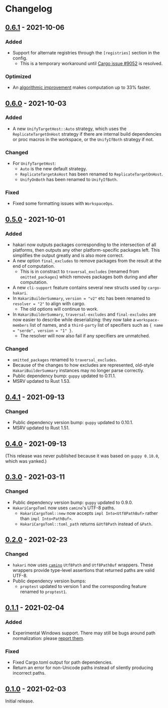 # Changelog

## [0.6.1] - 2021-10-06

### Added

- Support for alternate registries through the `[registries]` section in the config.
  - This is a temporary workaround until [Cargo issue #9052](https://github.com/rust-lang/cargo/issues/9052) is resolved.

### Optimized

- An [algorithmic improvement](https://github.com/facebookincubator/cargo-guppy/pull/468) makes computation up to 33% faster.

## [0.6.0] - 2021-10-03

### Added

- A new `UnifyTargetHost::Auto` strategy, which uses the `ReplicateTargetOnHost` strategy
  if there are internal build dependencies or proc macros in the workspace, or the `UnifyIfBoth` strategy
  if not.

### Changed

- For `UnifyTargetHost`:
  - `Auto` is the new default strategy.
  - `ReplicateTargetAsHost` has been renamed to `ReplicateTargetOnHost`.
  - `UnifyOnBoth` has been renamed to `UnifyIfBoth`.

### Fixed

- Fixed some formatting issues with `WorkspaceOps`.

## [0.5.0] - 2021-10-01

### Added

- hakari now outputs packages corresponding to the intersection of all platforms, then outputs
  any other platform-specific packages left. This simplifies the output greatly and is also more
  correct.
- A new option `final_excludes` to remove packages from the result at the end of computation.
  - This is in constract to `traversal_excludes` (renamed from `omitted_packages`) which removes
    packages both during and after computation.
- A new `cli-support` feature contains several new structs used by `cargo-hakari`.
- In `HakariBuilderSummary`, `version = "v2"` etc has been renamed to `resolver = "2"` to align with
  cargo.
  - The old options will continue to work.
- In `HakariBuilderSummary`, `traversal-excludes` and `final-excludes` are now easier to describe while
  deserializing: they now take a `workspace-members` list of names, and a `third-party` list of specifiers such as
  `{ name = "serde", version = "1" }`.
  - The resolver will now also fail if any specifiers are unmatched.

### Changed

- `omitted_packages` renamed to `traversal_excludes`.
- Because of the changes to how excludes are represented, old-style `HakariBuilderSummary` instances
  may no longer parse correctly.
- Public dependency bump: `guppy` updated to 0.11.1.
- MSRV updated to Rust 1.53.

## [0.4.1] - 2021-09-13

### Changed

- Public dependency version bump: `guppy` updated to 0.10.1.
- MSRV updated to Rust 1.51.

## [0.4.0] - 2021-09-13

(This release was never published because it was based on `guppy 0.10.0`, which was yanked.)

## [0.3.0] - 2021-03-11

### Changed

- Public dependency version bump: `guppy` updated to 0.9.0.
- `HakariCargoToml` now uses `camino`'s UTF-8 paths.
  - `HakariCargoToml::new` now accepts `impl Into<Utf8PathBuf>` rather than `impl Into<PathBuf>`.
  - `HakariCargoToml::toml_path` returns `&Utf8Path` instead of `&Path`.

## [0.2.0] - 2021-02-23

### Changed

- `hakari` now uses [`camino`](https://crates.io/crates/camino) `Utf8Path` and `Utf8PathBuf` wrappers. These wrappers
  provide type-level assertions that returned paths are valid UTF-8.
- Public dependency version bumps:
  - `proptest` updated to version 1 and the corresponding feature renamed to `proptest1`.

## [0.1.1] - 2021-02-04

### Added

* Experimental Windows support. There may still be bugs around path normalization: please [report them](https://github.com/facebookincubator/cargo-guppy/issues/new).

### Fixed

* Fixed Cargo.toml output for path dependencies.
* Return an error for non-Unicode paths instead of silently producing incorrect paths.

## [0.1.0] - 2021-02-03

Initial release.

[0.6.1]: https://github.com/facebookincubator/cargo-guppy/releases/tag/hakari-0.6.1
[0.6.0]: https://github.com/facebookincubator/cargo-guppy/releases/tag/hakari-0.6.0
[0.5.0]: https://github.com/facebookincubator/cargo-guppy/releases/tag/hakari-0.5.0
[0.4.1]: https://github.com/facebookincubator/cargo-guppy/releases/tag/hakari-0.4.1
[0.4.0]: https://github.com/facebookincubator/cargo-guppy/releases/tag/hakari-0.4.0
[0.3.0]: https://github.com/facebookincubator/cargo-guppy/releases/tag/hakari-0.3.0
[0.2.0]: https://github.com/facebookincubator/cargo-guppy/releases/tag/hakari-0.2.0
[0.1.1]: https://github.com/facebookincubator/cargo-guppy/releases/tag/hakari-0.1.1
[0.1.0]: https://github.com/facebookincubator/cargo-guppy/releases/tag/hakari-0.1.0
